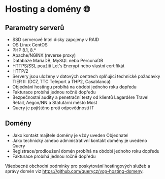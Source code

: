 # Hosting a domény 🌐

## Parametry serverů
- SSD serverové Intel disky zapojeny v RAID
- OS Linux CentOS
- PHP 8.1, 8.*
- Apache/NGINX (reverse proxy)
- Databáze MariaDB, MySQL nebo PerconaDB
- HTTPS/SSL použití Let's Encrypt nebo vlastní certifikát
- HTTP/2
- Servery jsou uloženy v datových centrech splňující technické požadavky TIER III (DC7, TTC Teleport a THP2, Casablanca)
- Objednání hostingu probíhá na období jednoho roku dopředu
- Fakturace probíhá jednou ročně dopředu
- Bezpečnostní audity a penetrační testy od klientů Lagardère Travel Retail, Aegon/NN a Statutární město Most
- Query je pojištěno proti odpovědnosti IT

## Domény 
- Jako kontakt majitele domény je vždy uveden Objednatel
- Jako technický a/nebo administrativní kontakt domény je uvedeno Query
- Registrace/prodloužení domén probíhá na období jednoho roku dopředu
- Fakturace probíhá jednou ročně dopředu

Všeobecné obchodní podmínky pro poskytování hostingových služeb a správy domén viz https://github.com/querycz/vop-hosting-domeny.
